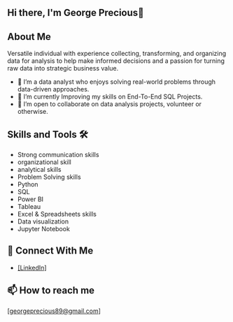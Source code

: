 ## Hi there, I'm George Precious👋

## About Me 

Versatile individual with experience collecting, transforming, and organizing data for analysis to help make
informed decisions and a passion for turning raw data into strategic business value. 
- 👀 I’m a data analyst who enjoys solving real-world problems through data-driven approaches.
- 🌱 I’m currently Improving my skills on End-To-End SQL Projects.
- 👯 I’m open to collaborate on data analysis projects, volunteer or otherwise.
  
## Skills and Tools 🛠️
- Strong communication skills
- organizational skill
- analytical skills
- Problem Solving skills
- Python
- SQL
- Power BI
- Tableau
- Excel & Spreadsheets skills
- Data visualization
- Jupyter Notebook

  
## 💬 Connect With Me
- [[LinkedIn]](https://www.linkedin.com/in/george-precious/)

## 📫 How to reach me 

  [georgeprecious89@gmail.com]
